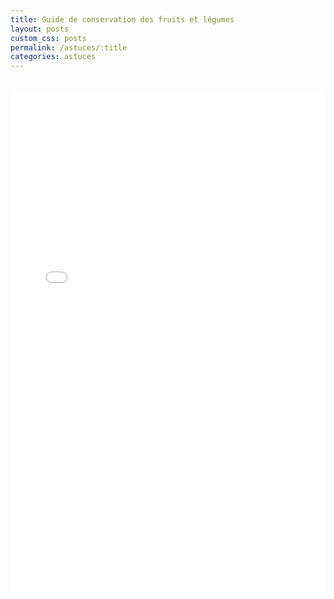 ```yaml
---
title: Guide de conservation des fruits et légumes
layout: posts
custom_css: posts
permalink: /astuces/:title
categories: astuces
---
```


<br>
<div class="conteneur">

<iframe frameborder="0" src="{{ site.baseurl }}/_assets\images\posts\astuces\guide-conservation.pdf" width="100%" height="800em"></iframe>

</div>